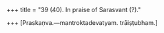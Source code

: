 +++
title = "39 (40). In praise of Sarasvant (?)."

+++
[Praskaṇva.—mantroktadevatyam. trāiṣṭubham.]
